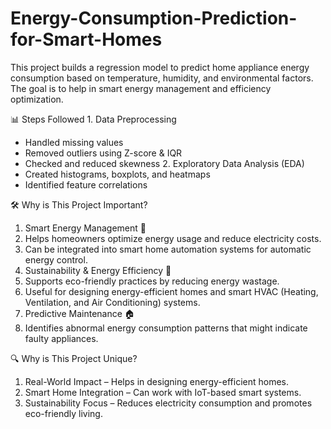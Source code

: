 # Energy-Consumption-Prediction-for-Smart-Homes

This project builds a regression model to predict home appliance energy consumption based on temperature, humidity, and environmental factors. The goal is to help in smart energy management and efficiency optimization.

📊 Steps Followed
1️. Data Preprocessing
- Handled missing values
- Removed outliers using Z-score & IQR
- Checked and reduced skewness
2️. Exploratory Data Analysis (EDA)
- Created histograms, boxplots, and heatmaps
- Identified feature correlations

🛠️ Why is This Project Important?
1. Smart Energy Management 🔋
2. Helps homeowners optimize energy usage and reduce electricity costs.
3. Can be integrated into smart home automation systems for automatic energy control.
4. Sustainability & Energy Efficiency 🌱
5. Supports eco-friendly practices by reducing energy wastage.
6. Useful for designing energy-efficient homes and smart HVAC (Heating, Ventilation, and Air Conditioning) systems.
7. Predictive Maintenance 🏠
8. Identifies abnormal energy consumption patterns that might indicate faulty appliances.

🔍 Why is This Project Unique?
1. Real-World Impact
   – Helps in designing energy-efficient homes.
2. Smart Home Integration
   – Can work with IoT-based smart systems.
3. Sustainability Focus
   – Reduces electricity consumption and promotes eco-friendly living.

